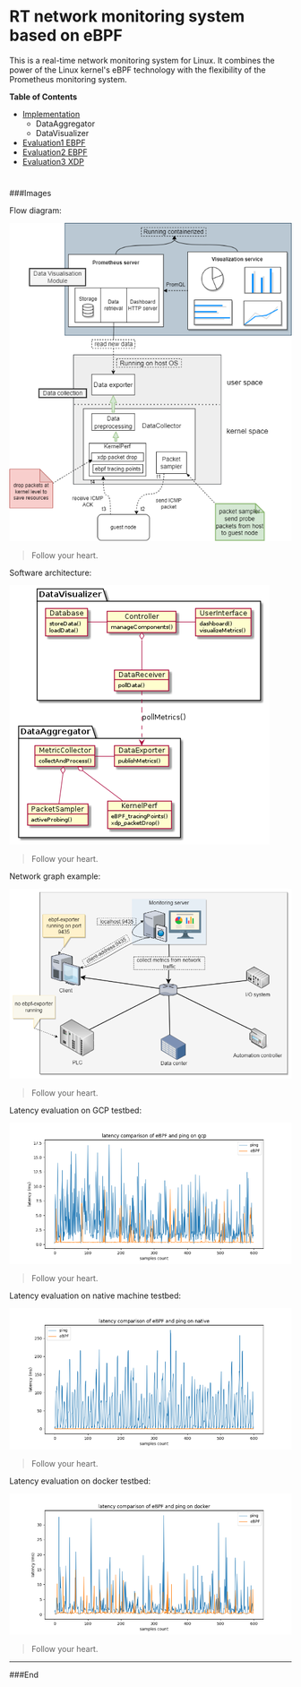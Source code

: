 # RT network monitoring system based on eBPF

This is a real-time network monitoring system for Linux. It combines the power of the Linux kernel's eBPF technology with the flexibility of the Prometheus monitoring system.

**Table of Contents**

                
+ [Implementation](implementation)
    + DataAggregator
    + DataVisualizer
+ [Evaluation1 EBPF](eval_setup_1)
+ [Evaluation2 EBPF](eval_setup_2)
+ [Evaluation3 XDP](xdping)
#


###Images

Flow diagram:

![](images/software_architecture.drawio.png)

> Follow your heart.

Software architecture:

![](images/software_architecture_uml.png)

> Follow your heart.

Network graph example:

![](images/network_graph.png)

> Follow your heart.

Latency evaluation on GCP testbed:

![](images/latency_gcp.png)

> Follow your heart.

Latency evaluation on native machine testbed:

![](images/latency_native.png)

> Follow your heart.

Latency evaluation on docker testbed:

![](images/latency_docker.png)

> Follow your heart.

----
###End
